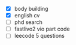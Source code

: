 - [x] body building
- [x] english cv
- [ ] phd search
- [ ] fastlivo2 vio part code 
- [ ] leecode 5 questions